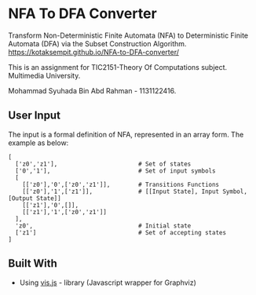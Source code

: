 # NFA To DFA Converter
Transform Non-Deterministic Finite Automata (NFA) to Deterministic Finite Automata (DFA) via the Subset Construction Algorithm. https://kotaksempit.github.io/NFA-to-DFA-converter/

This is an assignment for TIC2151-Theory Of Computations subject. Multimedia University. 

Mohammad Syuhada Bin Abd Rahman - 1131122416. 

## User Input

The input is a formal definition of NFA, represented in an array form. The example as below: 
```
[
  ['z0','z1'],                       # Set of states
  ['0','1'],                         # Set of input symbols
  [                                  
    [['z0'],'0',['z0','z1']],        # Transitions Functions
    [['z0'],'1',['z1']],             # [[Input State], Input Symbol, [Output State]]
    [['z1'],'0',[]],
    [['z1'],'1',['z0','z1']]
  ],
  'z0',                              # Initial state
  ['z1']                             # Set of accepting states
]
```

## Built With

* Using [vis.js](https://github.com/mdaines/viz.js) - library (Javascript wrapper for Graphviz)
